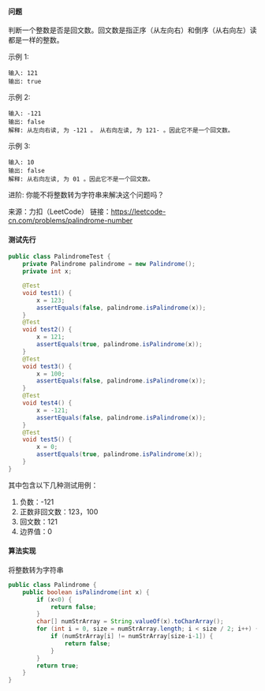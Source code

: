 #### 问题
判断一个整数是否是回文数。回文数是指正序（从左向右）和倒序（从右向左）读都是一样的整数。

示例 1:
```
输入: 121
输出: true
```
示例 2:
```
输入: -121
输出: false
解释: 从左向右读, 为 -121 。 从右向左读, 为 121- 。因此它不是一个回文数。
```
示例 3:
```
输入: 10
输出: false
解释: 从右向左读, 为 01 。因此它不是一个回文数。
```
进阶:
你能不将整数转为字符串来解决这个问题吗？

来源：力扣（LeetCode）
链接：https://leetcode-cn.com/problems/palindrome-number
#### 测试先行
```java
public class PalindromeTest {
    private Palindrome palindrome = new Palindrome();
    private int x;

    @Test
    void test1() {
        x = 123;
        assertEquals(false, palindrome.isPalindrome(x));
    }
    @Test
    void test2() {
        x = 121;
        assertEquals(true, palindrome.isPalindrome(x));
    }
    @Test
    void test3() {
        x = 100;
        assertEquals(false, palindrome.isPalindrome(x));
    }
    @Test
    void test4() {
        x = -121;
        assertEquals(false, palindrome.isPalindrome(x));
    }
    @Test
    void test5() {
        x = 0;
        assertEquals(true, palindrome.isPalindrome(x));
    }
}
```
其中包含以下几种测试用例：
1. 负数：-121
2. 正数非回文数：123，100
3. 回文数：121
4. 边界值：0
#### 算法实现
将整数转为字符串
```java
public class Palindrome {
    public boolean isPalindrome(int x) {
        if (x<0) {
            return false;
        }
        char[] numStrArray = String.valueOf(x).toCharArray();
        for (int i = 0, size = numStrArray.length; i < size / 2; i++) {
            if (numStrArray[i] != numStrArray[size-i-1]) {
                return false;
            }
        }
        return true;
    }
}
```
